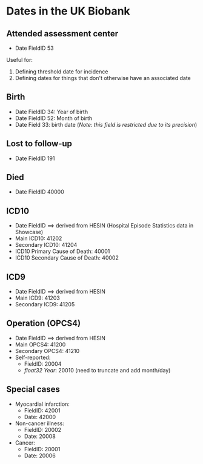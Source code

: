 # Dates in the UK Biobank

## Attended assessment center

* Date FieldID 53

Useful for:

1. Defining threshold date for incidence
1. Defining dates for things that don't otherwise have an associated date

## Birth

* Date FieldID 34: Year of birth
* Date FieldID 52: Month of birth
* Date Field 33: birth date (*Note: this field is restricted due to its precision*)

## Lost to follow-up

* Date FieldID 191

## Died

* Date FieldID 40000

## ICD10

* Date FieldID ==> derived from HESIN (Hospital Episode Statistics data in Showcase)
* Main ICD10: 41202
* Secondary ICD10: 41204
* ICD10 Primary Cause of Death: 40001
* ICD10 Secondary Cause of Death: 40002

## ICD9

* Date FieldID ==> derived from HESIN
* Main ICD9: 41203
* Secondary ICD9: 41205

## Operation (OPCS4)

* Date FieldID ==> derived from HESIN
* Main OPCS4: 41200
* Secondary OPCS4: 41210
* Self-reported:
  * FieldID: 20004
  * *float32 Year*: 20010 (need to truncate and add month/day)

## Special cases

* Myocardial infarction:
  * FieldID: 42001
  * Date: 42000
* Non-cancer illness:
  * FieldID: 20002
  * Date: 20008
* Cancer:
  * FieldID: 20001
  * Date: 20006
